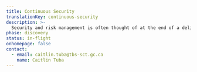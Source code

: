 ```yaml
---
title: Continuous Security
translationKey: continuous-security
description: >-
  Security and risk management is often thought of at the end of a delivery phase, which prevents delivery teams from continuous delivery - we're working with IT security professionals and delivery teams to understand what it will take to make continuous security a reality.
phase: discovery
status: in-flight
onhomepage: false
contact:
  - email: caitlin.tuba@tbs-sct.gc.ca
    name: Caitlin Tuba
---
```

